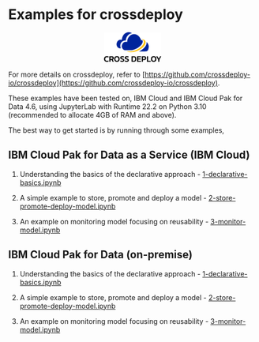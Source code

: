 # Examples for crossdeploy

<p align="center">
    <a href="https://github.com/crossdeploy-io/crossdeploy">
        <img src="https://raw.githubusercontent.com/crossdeploy-io/crossdeploy/main/assets/logo.png" alt="crossdeploy" height="60" />
    </a>
</p>

For more details on crossdeploy, refer to [https://github.com/crossdeploy-io/crossdeploy](https://github.com/crossdeploy-io/crossdeploy).

These examples have been tested on, IBM Cloud and IBM Cloud Pak for Data 4.6, using JupyterLab with Runtime 22.2 on Python 3.10 (recommended to allocate 4GB of RAM and above).

The best way to get started is by running through some examples,

## IBM Cloud Pak for Data as a Service (IBM Cloud)

1. Understanding the basics of the declarative approach - [1-declarative-basics.ipynb](https://github.com/crossdeploy-io/crossdeploy-examples/blob/main/IBM%20Cloud/1-declarative-basics.ipynb)

2. A simple example to store, promote and deploy a model - [2-store-promote-deploy-model.ipynb](https://github.com/crossdeploy-io/crossdeploy-examples/blob/main/IBM%20Cloud/2-store-promote-deploy-model.ipynb)

3. An example on monitoring model focusing on reusability  - [3-monitor-model.ipynb](https://github.com/crossdeploy-io/crossdeploy-examples/blob/main/IBM%20Cloud/3-monitor-model.ipynb)

## IBM Cloud Pak for Data (on-premise)

1. Understanding the basics of the declarative approach - [1-declarative-basics.ipynb](https://github.com/crossdeploy-io/crossdeploy-examples/blob/main/IBM%20Cloud%20Pak%20for%20Data/1-declarative-basics.ipynb)

2. A simple example to store, promote and deploy a model - [2-store-promote-deploy-model.ipynb](https://github.com/crossdeploy-io/crossdeploy-examples/blob/main/IBM%20Cloud%20Pak%20for%20Data/2-store-promote-deploy-model.ipynb)

3. An example on monitoring model focusing on reusability  - [3-monitor-model.ipynb](https://github.com/crossdeploy-io/crossdeploy-examples/blob/main/IBM%20Cloud%20Pak%20for%20Data/3-monitor-model.ipynb)